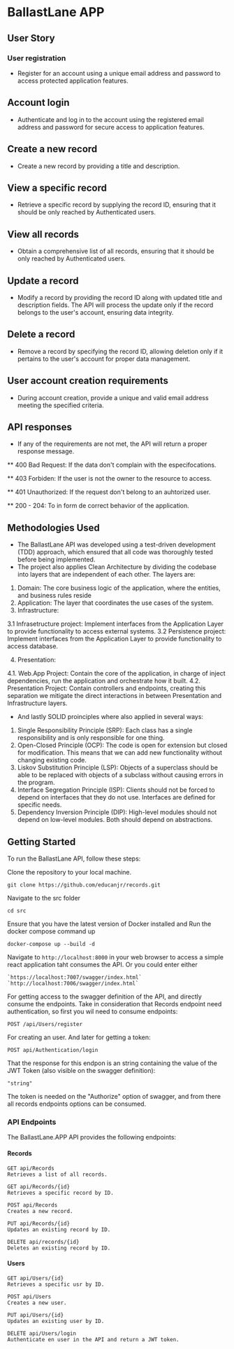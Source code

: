 # BallastLane APP

## User Story

### User registration

* Register for an account using a unique email address and password to access protected application features.

## Account login

* Authenticate and log in to the account using the registered email address and password for secure access to application features.

## Create a new record

* Create a new record by providing a title and description.

## View a specific record

* Retrieve a specific record by supplying the record ID, ensuring that it should be only reached by Authenticated users.

## View all records

* Obtain a comprehensive list of all records, ensuring that it should be only reached by Authenticated users.

## Update a record

* Modify a record by providing the record ID along with updated title and description fields. The API will process the update only if the record belongs to the user's account, ensuring data integrity.

## Delete a record

* Remove a record by specifying the record ID, allowing deletion only if it pertains to the user's account for proper data management.

## User account creation requirements

* During account creation, provide a unique and valid email address meeting the specified criteria.

## API responses

* If any of the requirements are not met, the API will return a proper response message.

** 400 Bad Request: If the data don't complain with the especifocations.

** 403 Forbiden: If the user is not the owner to the resource to access.

** 401 Unauthorized: If the request don't belong to an auhtorized user.

** 200 - 204: To in form de correct behavior of the application.

## Methodologies Used

* The BallastLane  API was developed using a test-driven development (TDD) approach, which ensured that all code was thoroughly tested before being implemented.
* The project also applies Clean Architecture by dividing the codebase into layers that are independent of each other. The layers are:

1. Domain: The core business logic of the application, where the entities, and business rules reside
2. Application: The layer that coordinates the use cases of the system.
3. Infrastructure:

3.1 Infrasetructure project: Implement interfaces from the Application Layer to provide functionality to access external systems.
3.2 Persistence project: Implement interfaces from the Application Layer to provide functionality to access database.

4. Presentation:

4.1. Web.App Project: Contain the core of the application, in charge of inject dependencies, run the application and orchestrate how it built.
4.2. Presentation Project: Contain controllers and endpoints, creating this separation we mitigate the direct interactions in between Presentation and Infrastructure layers.

* And lastly SOLID proinciples where also applied in several ways:

1. Single Responsibility Principle (SRP): Each class has a single responsibility and is only responsible for one thing.
2. Open-Closed Principle (OCP): The code is open for extension but closed for modification. This means that we can add new functionality without changing existing code.
3. Liskov Substitution Principle (LSP): Objects of a superclass should be able to be replaced with objects of a subclass without causing errors in the program.
4. Interface Segregation Principle (ISP): Clients should not be forced to depend on interfaces that they do not use. Interfaces are defined for specific needs.
5. Dependency Inversion Principle (DIP): High-level modules should not depend on low-level modules. Both should depend on abstractions.

## Getting Started

To run the BallastLane  API, follow these steps:

Clone the repository to your local machine.

    git clone https://github.com/educanjr/records.git

Navigate to the src folder

    cd src

Ensure that you have the latest version of Docker installed and Run the docker compose command up  

    docker-compose up --build -d

Navigate to `http://localhost:8000` in your web browser to access a simple react application taht consumes the API.
Or you could enter either

    `https://localhost:7007/swagger/index.html`
    `http://localhost:7006/swagger/index.html`

For getting access to the swagger definition of the API, and directly consume the endpoints. Take in consideration that Records endpoint need authentication, so first you wil need to consume endpoints:

    POST /api/Users/register

For creating an user. And later for getting a token:

    POST api/Authentication/login

That the response for this endpon is an string containing the value of the JWT Token (also visible on the swagger definition):

    "string"

The token is needed on the "Authorize" option of swagger, and from there all records endpoints options can be consumed.

### API Endpoints

The BallastLane.APP API provides the following endpoints:

#### Records

```
GET api/Records
Retrieves a list of all records.

GET api/Records/{id}
Retrieves a specific record by ID.

POST api/Records
Creates a new record.

PUT api/Records/{id}
Updates an existing record by ID.

DELETE api/records/{id}
Deletes an existing record by ID.
```

#### Users

```
GET api/Users/{id}
Retrieves a specific usr by ID.

POST api/Users
Creates a new user.

PUT api/Users/{id}
Updates an existing user by ID.

DELETE api/Users/login
Authenticate en user in the API and return a JWT token.
```
